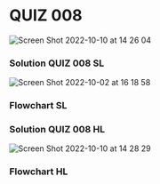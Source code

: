 # QUIZ 008

![Screen Shot 2022-10-10 at 14 26 04](https://user-images.githubusercontent.com/111819437/194803414-d163f9ca-39a9-4f42-aeab-b76e44c1a4ec.png)




### Solution QUIZ 008 SL
![Screen Shot 2022-10-02 at 16 18 58](https://user-images.githubusercontent.com/111819437/193442847-e3ce394c-1aab-465a-a825-5b3a115c2f01.png)

### Flowchart SL

### Solution QUIZ 008 HL

![Screen Shot 2022-10-10 at 14 28 29](https://user-images.githubusercontent.com/111819437/194803583-587cd219-0805-4d6f-9172-e41c19cc90eb.png)




### Flowchart HL
